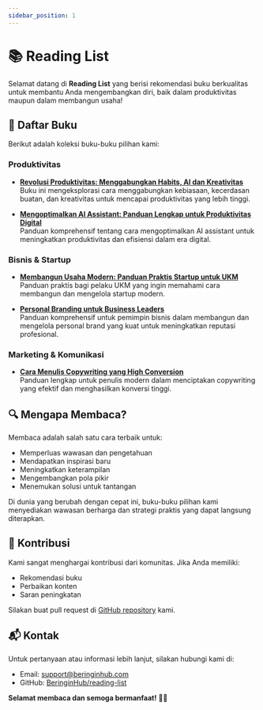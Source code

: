 ```yaml
---
sidebar_position: 1
---
```


# 📚 Reading List

Selamat datang di **Reading List** yang berisi rekomendasi buku berkualitas untuk membantu Anda mengembangkan diri, baik dalam produktivitas maupun dalam membangun usaha!

## 📖 Daftar Buku

Berikut adalah koleksi buku-buku pilihan kami:

### Produktivitas

- [**Revolusi Produktivitas: Menggabungkan Habits, AI dan Kreativitas**](./revolusi-produktivitas/intro.md)  
  Buku ini mengeksplorasi cara menggabungkan kebiasaan, kecerdasan buatan, dan kreativitas untuk mencapai produktivitas yang lebih tinggi.

- [**Mengoptimalkan AI Assistant: Panduan Lengkap untuk Produktivitas Digital**](./mengoptimalkan-ai-assitant/intro.md)  
  Panduan komprehensif tentang cara mengoptimalkan AI assistant untuk meningkatkan produktivitas dan efisiensi dalam era digital.

### Bisnis & Startup

- [**Membangun Usaha Modern: Panduan Praktis Startup untuk UKM**](./membangun-usaha-modern/intro.md)  
  Panduan praktis bagi pelaku UKM yang ingin memahami cara membangun dan mengelola startup modern.

- [**Personal Branding untuk Business Leaders**](./personal-branding-business-leaders/intro.md)  
  Panduan komprehensif untuk pemimpin bisnis dalam membangun dan mengelola personal brand yang kuat untuk meningkatkan reputasi profesional.

### Marketing & Komunikasi

- [**Cara Menulis Copywriting yang High Conversion**](./belajar-copywriting/intro.md)  
  Panduan lengkap untuk penulis modern dalam menciptakan copywriting yang efektif dan menghasilkan konversi tinggi.

## 🔍 Mengapa Membaca?

Membaca adalah salah satu cara terbaik untuk:
- Memperluas wawasan dan pengetahuan
- Mendapatkan inspirasi baru
- Meningkatkan keterampilan
- Mengembangkan pola pikir
- Menemukan solusi untuk tantangan

Di dunia yang berubah dengan cepat ini, buku-buku pilihan kami menyediakan wawasan berharga dan strategi praktis yang dapat langsung diterapkan.

## 🚀 Kontribusi

Kami sangat menghargai kontribusi dari komunitas. Jika Anda memiliki:
- Rekomendasi buku
- Perbaikan konten
- Saran peningkatan

Silakan buat pull request di [GitHub repository](https://github.com/BeringinHub/reading-list) kami.

## 📬 Kontak

Untuk pertanyaan atau informasi lebih lanjut, silakan hubungi kami di:
- Email: [support@beringinhub.com](mailto:support@beringinhub.com)
- GitHub: [BeringinHub/reading-list](https://github.com/BeringinHub/reading-list)

**Selamat membaca dan semoga bermanfaat!** 📖✨ 